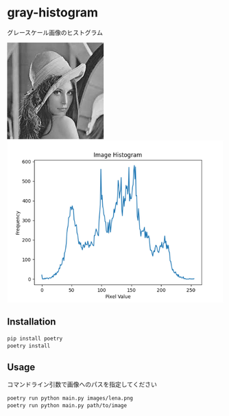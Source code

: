 # gray-histogram

グレースケール画像のヒストグラム

![lena](./images/lena.jpg)
![histogram](./images/histogram.png)


## Installation

```bash
pip install poetry
poetry install
```

## Usage

コマンドライン引数で画像へのパスを指定してください

```bash
poetry run python main.py images/lena.png
poetry run python main.py path/to/image
```
